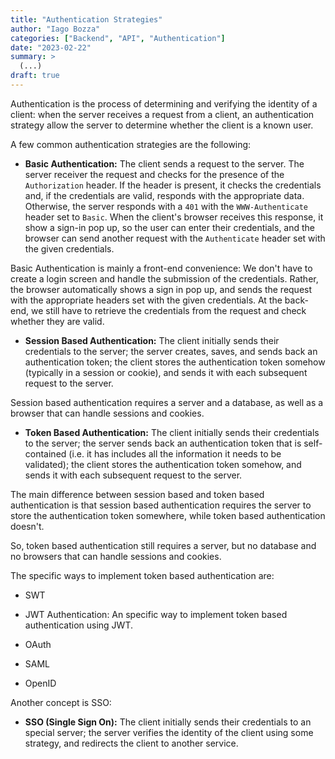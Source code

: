```yaml
---
title: "Authentication Strategies"
author: "Iago Bozza"
categories: ["Backend", "API", "Authentication"]
date: "2023-02-22"
summary: >
  (...)
draft: true
---
```


Authentication is the process of determining and verifying the identity of a
client: when the server receives a request from a client, an authentication
strategy allow the server to determine whether the client is a known user.

<!-- Authentication is not to be confused with authorization: authentication is -->
<!-- about determining the identity of the client, while authorization is about -->
<!-- determining whether the client has the permission to access a certain resource. -->

A few common authentication strategies are the following:

- **Basic Authentication:** The client sends a request to the server. The
  server receiver the request and checks for the presence of the
  `Authorization` header. If the header is present, it checks the credentials
  and, if the credentials are valid, responds with the appropriate data.
  Otherwise, the server responds with a `401` with the `WWW-Authenticate`
  header set to `Basic`. When the client's browser receives this response, it
  show a sign-in pop up, so the user can enter their credentials, and the
  browser can send another request with the `Authenticate` header set with the
  given credentials.

Basic Authentication is mainly a front-end convenience: We don't have to create
a login screen and handle the submission of the credentials. Rather, the
browser automatically shows a sign in pop up, and sends the request with the
appropriate headers set with the given credentials. At the back-end, we still
have to retrieve the credentials from the request and check whether they are
valid.

- **Session Based Authentication:** The client initially sends their
  credentials to the server; the server creates, saves, and sends back an
  authentication token; the client stores the authentication token somehow
  (typically in a session or cookie), and sends it with each subsequent request
  to the server.

Session based authentication requires a server and a database, as well as a
browser that can handle sessions and cookies.

- **Token Based Authentication:** The client initially sends their credentials
  to the server; the server sends back an authentication token that is
  self-contained (i.e. it has includes all the information it needs to be
  validated); the client stores the authentication token somehow, and sends it
  with each subsequent request to the server.

The main difference between session based and token based authentication is
that session based authentication requires the server to store the
authentication token somewhere, while token based authentication doesn't.

So, token based authentication still requires a server, but no database and no
browsers that can handle sessions and cookies.

The specific ways to implement token based authentication are:

- SWT

- JWT Authentication: An specific way to implement token based authentication
  using JWT.

- OAuth

- SAML

- OpenID

Another concept is SSO:

- **SSO (Single Sign On):** The client initially sends their credentials to an
  special server; the server verifies the identity of the client using some
  strategy, and redirects the client to another service.

